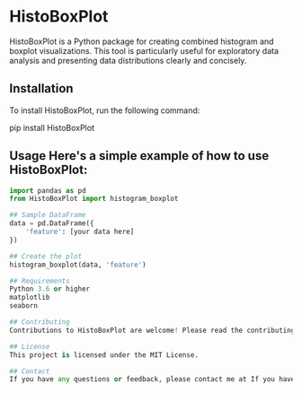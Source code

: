 # HistoBoxPlot 

HistoBoxPlot is a Python package for creating combined histogram and boxplot visualizations. This tool is particularly useful for exploratory data analysis and presenting data distributions clearly and concisely. 

## Installation 
To install HistoBoxPlot, run the following command: 

pip install HistoBoxPlot 

## Usage Here's a simple example of how to use HistoBoxPlot: 

```python 
import pandas as pd 
from HistoBoxPlot import histogram_boxplot 

## Sample DataFrame 
data = pd.DataFrame({ 
    'feature': [your data here] 
}) 

## Create the plot 
histogram_boxplot(data, 'feature') 

## Requirements 
Python 3.6 or higher 
matplotlib 
seaborn 

## Contributing 
Contributions to HistoBoxPlot are welcome! Please read the contributing guidelines. 

## License 
This project is licensed under the MIT License. 

## Contact 
If you have any questions or feedback, please contact me at If you have any questions or feedback, please contact me at atugharajohn@gmail.com.
